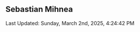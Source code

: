 <h2>Sebastian Mihnea</h2>

<!--RECENT_ACTIVITY:start-->
<!--RECENT_ACTIVITY:end-->
<!--RECENT_ACTIVITY:last_update-->
Last Updated: Sunday, March 2nd, 2025, 4:24:42 PM
<!--RECENT_ACTIVITY:last_update_end-->

<!---LOL-STATS-START-HERE--->
<!---LOL-STATS-END-HERE--->
